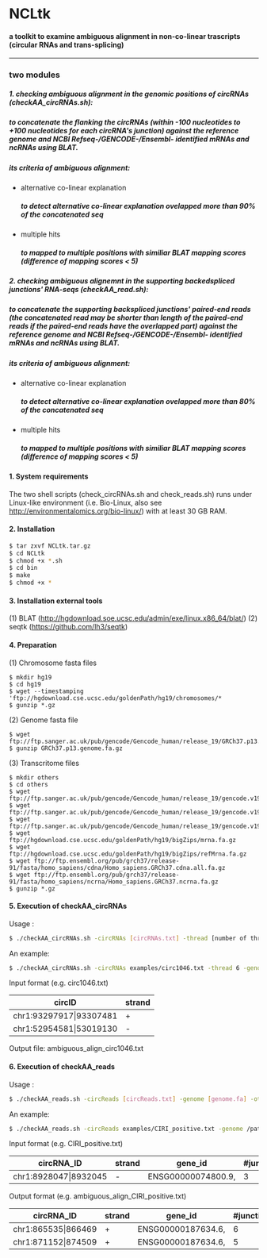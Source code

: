 # NCLtk
#### a toolkit to examine ambiguous alignment in non-co-linear trascripts (circular RNAs and trans-splicing)
--------------------------------------------------
### two modules
##### 1. checking ambiguous alignment in the genomic positions of circRNAs (checkAA_circRNAs.sh):
##### to concatenate the flanking the circRNAs (within -100 nucleotides to +100 nucleotides for each circRNA's junction) against the reference genome and NCBI Refseq-/GENCODE-/Ensembl- identified mRNAs and ncRNAs using BLAT.
##### its criteria of ambiguous alignment: 
  + alternative co-linear explanation
      ##### to detect alternative co-linear explanation ovelapped more than 90% of the concatenated seq
  + multiple hits
     ##### to mapped to multiple positions with similiar BLAT mapping scores (difference of mapping scores < 5)
##### 2. checking ambiguous alignemnt in the supporting backedspliced junctions' RNA-seqs (checkAA_read.sh): 
##### to concatenate the supporting backspliced junctions' paired-end reads (the concatenated read may be shorter than length of the paired-end reads if the paired-end reads have the overlapped part) against the reference genome and  NCBI Refseq-/GENCODE-/Ensembl- identified mRNAs and ncRNAs using BLAT.
##### its criteria of ambiguous alignment: 
  + alternative co-linear explanation
      ##### to detect alternative co-linear explanation ovelapped more than 80% of the concatenated seq
  + multiple hits
     ##### to mapped to multiple positions with similiar BLAT mapping scores (difference of mapping scores < 5)

#### 1. System requirements 
The two shell scripts (check_circRNAs.sh and check_reads.sh) runs under Linux-like environment (i.e. Bio-Linux, also see http://environmentalomics.org/bio-linux/) with at least 30 GB RAM. 

#### 2. Installation
```sh
$ tar zxvf NCLtk.tar.gz
$ cd NCLtk
$ chmod +x *.sh
$ cd bin
$ make 
$ chmod +x *
```

#### 3. Installation external tools
(1) BLAT (http://hgdownload.soe.ucsc.edu/admin/exe/linux.x86_64/blat/)
(2) seqtk (https://github.com/lh3/seqtk)

#### 4. Preparation
(1) Chromosome fasta files 
```
$ mkdir hg19
$ cd hg19
$ wget --timestamping 'ftp://hgdownload.cse.ucsc.edu/goldenPath/hg19/chromosomes/*
$ gunzip *.gz
```
(2) Genome fasta file 
```
$ wget ftp://ftp.sanger.ac.uk/pub/gencode/Gencode_human/release_19/GRCh37.p13.genome.fa.gz
$ gunzip GRCh37.p13.genome.fa.gz
```
(3) Transcritome files
```
$ mkdir others
$ cd others
$ wget ftp://ftp.sanger.ac.uk/pub/gencode/Gencode_human/release_19/gencode.v19.pc_transcripts.fa.gz
$ wget ftp://ftp.sanger.ac.uk/pub/gencode/Gencode_human/release_19/gencode.v19.lncRNA_transcripts.fa.gz
$ wget ftp://ftp.sanger.ac.uk/pub/gencode/Gencode_human/release_19/gencode.v19.lncRNA_transcripts.fa.gz
$ wget ftp://hgdownload.cse.ucsc.edu/goldenPath/hg19/bigZips/mrna.fa.gz
$ wget ftp://hgdownload.cse.ucsc.edu/goldenPath/hg19/bigZips/refMrna.fa.gz
$ wget ftp://ftp.ensembl.org/pub/grch37/release-91/fasta/homo_sapiens/cdna/Homo_sapiens.GRCh37.cdna.all.fa.gz
$ wget ftp://ftp.ensembl.org/pub/grch37/release-91/fasta/homo_sapiens/ncrna/Homo_sapiens.GRCh37.ncrna.fa.gz
$ gunzip *.gz
```
    
#### 5. Execution of checkAA_circRNAs
Usage : 
```sh
$ ./checkAA_circRNAs.sh -circRNAs [circRNAs.txt] -thread [number of threads] -genome [genome] -genome_chr [chromosome folder] -others [transcriptome folder] -blat [blat link] -tools [bib path]
```
An example:
```sh
$ ./checkAA_circRNAs.sh -circRNAs examples/circ1046.txt -thread 6 -genome /path/to/GRCh37.p13.genome.fa -genome_chr /path/to/hg19/ -others /path/to/others/ -blat /path/to/blat -tools /path/to/bin/
```
Input format (e.g. circ1046.txt)

|circID                 | strand|
|-----------------------|-------|
|chr1:93297917\|93307481 | + |
|chr1:52954581\|53019130 | - |

Output file: ambiguous_align_circ1046.txt
#### 6. Execution of checkAA_reads 
Usage : 
```sh
$ ./checkAA_reads.sh -circReads [circReads.txt] -genome [genome.fa] -others [transcriptome folder] -read1 [read1.fastq or fastq.gz] -read2 [read2.fastq or fastq.gz] -blat [blat link] -seqtk [seqtk link ] -tools [bin path]
```
An example:
```sh
$ ./checkAA_reads.sh -circReads examples/CIRI_positive.txt -genome /path/to/GRCh37.p13.genome.fa -others /path/to/others/ -read1 /path/to/pos_1.fastq.gz -read2 /path/to/pos_2.fastq.gz -blat /path/to/blat -seqtk /path/to/seqtk -tools /path/to/bin/
```
Input format (e.g. CIRI_positive.txt)

|circRNA_ID | strand | gene_id | #junction_reads | junction_reads_ID |
|-------|--------|-----------|------------------------------------|---------------------------------|
|chr1:8928047\|8932045|		-|	ENSG00000074800.9,|	3|	simulate:21841,simulate:21844,simulate:21846,|

Output format (e.g. ambiguous_align_CIRI_positive.txt)

|circRNA_ID|	strand|	gene_id|	#junction_reads|	junction_reads_ID|	#ambiguous_reads| ambiguous_reads_ID|
|--------| --------|--------|-----|---------|---------|--------| 
|chr1:865535\|866469|	+	|ENSG00000187634.6,|	6|	simulate:69646,simulate:69647,simulate:69648,simulate:69650,simulate:69653,simulate:69657,|	0|	na|
|chr1:871152\|874509|	+	|ENSG00000187634.6,|	5|	simulate:69678,simulate:69679,simulate:69682,simulate:69683,simulate:69686,|	1|	simulate:69679,|




